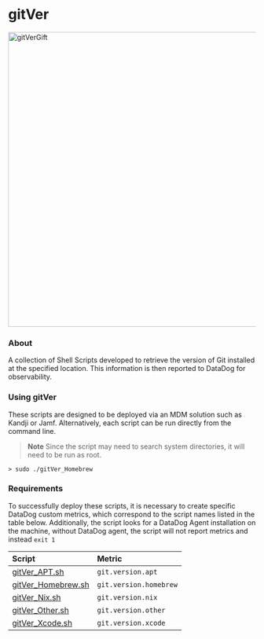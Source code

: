 # gitVer

<img alt="gitVerGift" src="https://user-images.githubusercontent.com/72744507/218667651-e796e53e-2ab6-4a59-b120-fda048d274b7.gif" width="600" />

### About

A collection of Shell Scripts developed to retrieve the version of Git installed at the specified location. This information is then reported to DataDog for observability.

### Using gitVer

These scripts are designed to be deployed via an MDM solution such as Kandji or Jamf. Alternatively, each script can be run directly from the command line.  

> **Note**
>Since the script may need to search system directories, it will need to be run as root.

```
> sudo ./gitVer_Homebrew
```

### Requirements

To successfully deploy these scripts, it is necessary to create specific DataDog custom metrics, which correspond to the script names listed in the table below. Additionally, the script looks for a DataDog Agent installation on the machine, without DataDog agent, the script will not report metrics and instead `exit 1`

| Script      | Metric     | 
|:------------| :------------|
|[gitVer_APT.sh](https://github.com/maximlevey/gitVer/blob/main/Scripts/gitVer_APT.sh)|`git.version.apt` |
|[gitVer_Homebrew.sh](https://github.com/maximlevey/gitVer/blob/main/Scripts/gitVer_Homebrew.sh)|   `git.version.homebrew`    |
|[gitVer_Nix.sh](https://github.com/maximlevey/gitVer/blob/main/Scripts/gitVer_Nix.sh)|`git.version.nix` |
|[gitVer_Other.sh](https://github.com/maximlevey/gitVer/blob/main/Scripts/gitVer_Other.sh)|`git.version.other` |
|[gitVer_Xcode.sh](https://github.com/maximlevey/gitVer/blob/main/Scripts/gitVer_Xcode.sh)|`git.version.xcode` |

